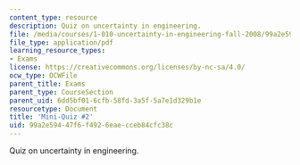 ```yaml
---
content_type: resource
description: Quiz on uncertainty in engineering.
file: /media/courses/1-010-uncertainty-in-engineering-fall-2008/99a2e59447f6f4926eaecceb84cfc38c_mini_quiz_2.pdf
file_type: application/pdf
learning_resource_types:
- Exams
license: https://creativecommons.org/licenses/by-nc-sa/4.0/
ocw_type: OCWFile
parent_title: Exams
parent_type: CourseSection
parent_uid: 6dd5bf01-6cfb-58fd-3a5f-5a7e1d329b1e
resourcetype: Document
title: 'Mini-Quiz #2'
uid: 99a2e594-47f6-f492-6eae-cceb84cfc38c
---
```

Quiz on uncertainty in engineering.